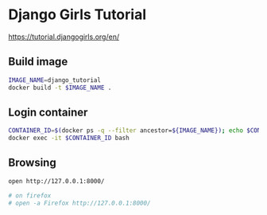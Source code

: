 # Django Girls Tutorial

https://tutorial.djangogirls.org/en/

## Build image
```bash
IMAGE_NAME=django_tutorial
docker build -t $IMAGE_NAME .
```

## Login container
```bash
CONTAINER_ID=$(docker ps -q --filter ancestor=${IMAGE_NAME}); echo $CONTAINER_ID
docker exec -it $CONTAINER_ID bash
```

## Browsing
```bash
open http://127.0.0.1:8000/

# on firefox
# open -a Firefox http://127.0.0.1:8000/
```
